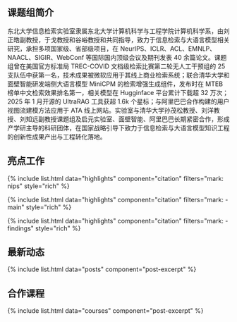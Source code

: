 ---
---

## 课题组简介

东北大学信息检索实验室隶属东北大学计算机科学与工程学院计算机科学系，由刘正皓副教授，于戈教授和谷峪教授和共同指导，致力于信息检索与大语言模型相关研究，承担多项国家级、省部级项目，在 NeurIPS、ICLR、ACL、EMNLP、NAACL、SIGIR、WebConf 等国际国内顶级会议及期刊发表 40 余篇论文。课题组曾在美国官方标准局 TREC-COVID 文档级检索比赛第二轮无人工干预组的 25 支队伍中获第一名，技术成果被微软应用于其线上商业检索系统；联合清华大学和面壁智能研发端侧大语言模型 MiniCPM 的检索增强生成组件，发布时在 MTEB 榜单中文检索效果排名第一，相关模型在 Hugginface 平台累计下载超 32 万次；2025 年 1 月开源的 UltraRAG 工具获超 1.6k 个星标；与阿里巴巴合作构建的用户视图流建模方法应用于 ATA 线上网站。实验室与清华大学孙茂松教授、刘洋教授、刘知远副教授课题组及启元实验室、面壁智能、阿里巴巴长期紧密合作，形成产学研主导的科研团体，在国家战略引导下致力于信息检索与大语言模型知识工程的创新性成果产出与工程转化落地。

## 亮点工作

{% include list.html data="highlights" component="citation" filters="mark: nips" style="rich" %}

{% include list.html data="highlights" component="citation" filters="mark: -main" style="rich" %}

{% include list.html data="highlights" component="citation" filters="mark: -findings" style="rich" %}

## 最新动态

{% include list.html data="posts" component="post-excerpt" %}

## 合作课程

{% include list.html data="courses" component="post-excerpt" %}